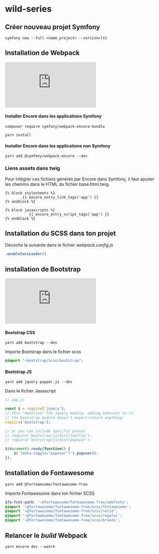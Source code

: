 # wild-series

## Créer nouveau projet Symfony

```terminal
symfony new --full <name_project> --version=lts
```

## Installation de Webpack

![Documentation Webpack/Symfony](https://symfony.com/doc/current/frontend/encore/installation.html)

#### Installer Encore dans les applications Symfony

```terminal
composer require symfony/webpack-encore-bundle
```

```terminal
yarn install
```

#### Installer Encore dans les applications non Symfony

```terminal
yarn add @symfony/webpack-encore --dev
```

### Liens assets dans twig

Pour intégrer ces fichiers générés par Encore dans Symfony, il faut ajouter les chemins dans le HTML du fichier base.html.twig.

```twig
{% block stylesheets %}
        {{ encore_entry_link_tags('app') }}
{% endblock %}

{% block javascripts %}
           {{ encore_entry_script_tags('app') }}
{% endblock %}
```

## Installation du SCSS dans ton projet

Décoche la suivante dans le fichier _webpack.config.js_

```javascript
.enableSassLoader()
```

## installation de Bootstrap

![Guide installation Bootstrap (Symfony)](https://symfony.com/doc/current/frontend/encore/bootstrap.html)

#### Bootstrap CSS

```terminal
yarn add bootstrap --dev
```

Importe Bootstrap dans le fichier scss

```SCSS
@import "~bootstrap/scss/bootstrap";
```

#### Bootstrap JS

```terminal
yarn add jquery popper.js --dev
```

Dans le fichier Javascript

```javascript
// app.js

const $ = require('jquery');
// this "modifies" the jquery module: adding behavior to it
// the bootstrap module doesn't export/return anything
require('bootstrap');

// or you can include specific pieces
// require('bootstrap/js/dist/tooltip');
// require('bootstrap/js/dist/popover');

$(document).ready(function() {
    $('[data-toggle="popover"]').popover();
});

```

## Installation de Fontawesome

```terminal
yarn add @fortawesome/fontawesome-free
```

Importe Fontawesome dans ton fichier SCSS

```SCSS
$fa-font-path: '~@fortawesome/fontawesome-free/webfonts';
@import '~@fortawesome/fontawesome-free/scss/fontawesome';
@import '~@fortawesome/fontawesome-free/scss/solid';
@import '~@fortawesome/fontawesome-free/scss/regular';
@import '~@fortawesome/fontawesome-free/scss/brands';
```

## Relancer le _build_ Webpack

```terminal
yarn encore dev --watch
```
